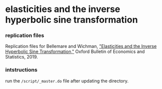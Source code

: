 # elasticities and the inverse hyperbolic sine transformation
### replication files
Replication files for Bellemare and Wichman, ["Elasticities and the Inverse Hyperbolic Sine Transformation,"](https://github.com/cjwichman/publications/blob/master/bellemare_wichman_OBES_2019.pdf) Oxford Bulletin of Economics and Statistics, 2019.


### intstructions
run the `/script/_master.do` file after updating the directory.
